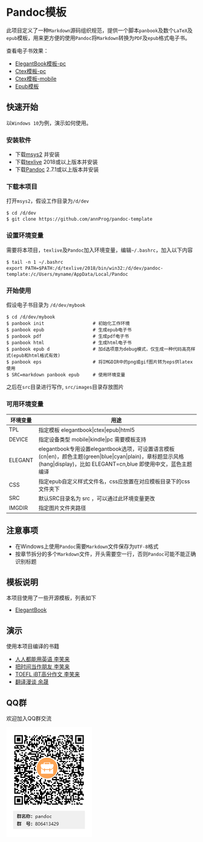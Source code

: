 # Pandoc模板
此项目定义了一种`Markdown`源码组织规范，提供一个脚本`panbook`及数个`LaTeX`及`epub`模板，用来更方便的使用`Pandoc`将`Markdown`转换为`PDF`及`epub`格式电子书。

查看电子书效果：

- [ElegantBook模板-pc](https://api.annhe.net/pandoc-template/pandoc-template-elegantbook-pc.pdf)
- [Ctex模板-pc](https://api.annhe.net/pandoc-template/pandoc-template-ctex-pc.pdf)
- [Ctex模板-mobile](https://api.annhe.net/pandoc-template/pandoc-template-ctex-mobile.pdf)
- [Epub模板](https://api.annhe.net/pandoc-template/pandoc-template-epub.epub)

## 快速开始
以`Windows 10`为例，演示如何使用。

### 安装软件

- 下载[msys2](https://www.msys2.org/) 并安装
- 下载[texlive](http://mirror.ctan.org/systems/texlive/Images/) 2018或以上版本并安装
- 下载[Pandoc](https://pandoc.org/installing.html) 2.7.1或以上版本并安装

### 下载本项目

打开`msys2`，假设工作目录为`/d/dev`

```
$ cd /d/dev
$ git clone https://github.com/annProg/pandoc-template
```

### 设置环境变量
需要将本项目，`texlive`及`Pandoc`加入环境变量，编辑`~/.bashrc`，加入以下内容

```
$ tail -n 1 ~/.bashrc
export PATH=$PATH:/d/texlive/2018/bin/win32:/d/dev/pandoc-template:/c/Users/myname/AppData/Local/Pandoc
```

### 开始使用
假设电子书目录为 `/d/dev/mybook`

```
$ cd /d/dev/mybook
$ panbook init                  # 初始化工作环境
$ panbook epub                  # 生成epub电子书
$ panbook pdf                   # 生成pdf电子书
$ panbook html                  # 生成html电子书
$ panbook epub d                # 加d选项意为debug模式，仅生成一种代码高亮样式(epub和html格式有效)
$ panbook eps                   # 将IMGDIR中的png或gif图片转为eps供latex使用
$ SRC=markdown panbook epub     # 使用环境变量
```

之后在`src`目录进行写作, `src/images`目录存放图片

### 可用环境变量

| 环境变量 | 用途 |
| ------ | ---- |
|TPL     |    指定模板           elegantbook\|ctex\|epub\|html5 |
DEVICE   |   指定设备类型       mobile\|kindle\|pc  需要模板支持|
ELEGANT  |   elegantbook专用设置elegantbook选项，可设置语言模板(cn\|en)，颜色主题(green\|blue\|cyan\|plain)，章标题显示风格(hang\|display)，比如  ELEGANT=cn,blue  即使用中文，蓝色主题编译|
CSS      |    指定epub自定义样式文件名，css应放置在对应模板目录下的css文件夹下|
SRC      |   默认SRC目录名为 src ，可以通过此环境变量更改|
IMGDIR   |   指定图片文件夹路径|

## 注意事项
- 在Windows上使用`Pandoc`需要`Markdown`文件保存为`UTF-8`格式
- 按章节拆分的多个`Markdown`文件，开头需要空一行，否则`Pandoc`可能不能正确识别标题

## 模板说明
本项目使用了一些开源模板，列表如下

- [ElegantBook](https://github.com/ElegantLaTeX/ElegantBook)

## 演示

使用本项目编译的书籍

- [人人都能用英语 李笑来](https://github.com/annProg/everyone-can-use-english)
- [把时间当作朋友 李笑来](https://github.com/annProg/time-as-a-friend/releases)
- [TOEFL iBT高分作文 李笑来](https://github.com/annProg/twe185/releases)
- [翻译漫谈 余晟](https://github.com/annProg/chitchat-on-translation/releases)

## QQ群
欢迎加入QQ群交流

![](medias/qq.png)